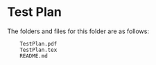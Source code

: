 # Test Plan

The folders and files for this folder are as follows:

```
    TestPlan.pdf
    TestPlan.tex
    README.md
```
